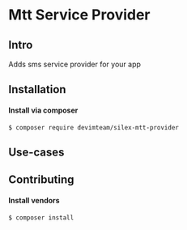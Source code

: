# Mtt Service Provider

## Intro

Adds sms service provider for your app

## Installation

#### Install via composer

```
$ composer require devimteam/silex-mtt-provider
```

## Use-cases

## Contributing

#### Install vendors

```
$ composer install
```
